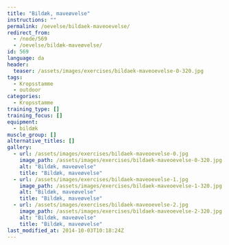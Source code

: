 ```yaml
---
title: "Bildæk, maveøvelse"
instructions: ""
permalink: /oevelse/bildaek-maveoevelse/
redirect_from:
  - /node/569
  - /oevelse/bildæk-maveøvelse/
id: 569
language: da
header:
  teaser: /assets/images/exercises/bildaek-maveoevelse-0-320.jpg
tags:
  - Kropsstamme
  - outdoor
categories:
  - Kropsstamme
training_type: []
training_focus: []
equipment:
  - bildæk
muscle_group: []
alternative_titles: []
gallery:
  - url: /assets/images/exercises/bildaek-maveoevelse-0.jpg
    image_path: /assets/images/exercises/bildaek-maveoevelse-0-320.jpg
    alt: "Bildæk, maveøvelse"
    title: "Bildæk, maveøvelse"
  - url: /assets/images/exercises/bildaek-maveoevelse-1.jpg
    image_path: /assets/images/exercises/bildaek-maveoevelse-1-320.jpg
    alt: "Bildæk, maveøvelse"
    title: "Bildæk, maveøvelse"
  - url: /assets/images/exercises/bildaek-maveoevelse-2.jpg
    image_path: /assets/images/exercises/bildaek-maveoevelse-2-320.jpg
    alt: "Bildæk, maveøvelse"
    title: "Bildæk, maveøvelse"
last_modified_at: 2014-10-03T10:18:24Z
---
```

